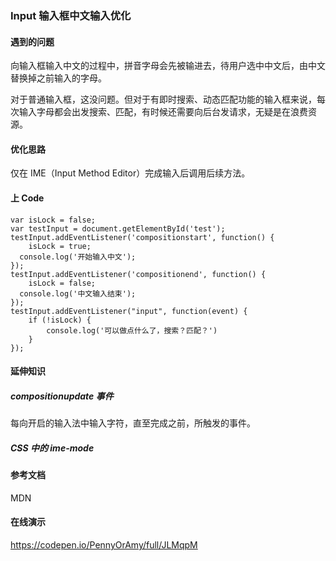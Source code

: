 ### Input 输入框中文输入优化

#### 遇到的问题
向输入框输入中文的过程中，拼音字母会先被输进去，待用户选中中文后，由中文替换掉之前输入的字母。 

对于普通输入框，这没问题。但对于有即时搜索、动态匹配功能的输入框来说，每次输入字母都会出发搜索、匹配，有时候还需要向后台发请求，无疑是在浪费资源。

#### 优化思路
仅在 IME（Input Method Editor）完成输入后调用后续方法。

#### 上 Code

```
var isLock = false;
var testInput = document.getElementById('test');
testInput.addEventListener('compositionstart', function() {
	isLock = true;
  console.log('开始输入中文');
});
testInput.addEventListener('compositionend', function() {
	isLock = false;
  console.log('中文输入结束');
});
testInput.addEventListener("input", function(event) {
	if (!isLock) {
		console.log('可以做点什么了，搜索？匹配？')
	}
});
```

#### 延伸知识
##### compositionupdate 事件
每向开启的输入法中输入字符，直至完成之前，所触发的事件。
##### CSS 中的 ime-mode


#### 参考文档
MDN

#### 在线演示
https://codepen.io/PennyOrAmy/full/JLMqpM
